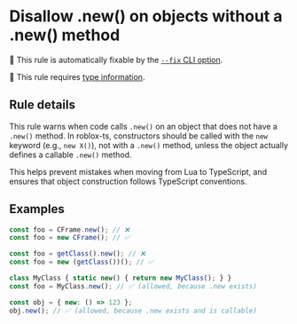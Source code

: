 # Disallow .new() on objects without a .new() method

🔧 This rule is automatically fixable by the [`--fix` CLI option](https://eslint.org/docs/latest/user-guide/command-line-interface#--fix).

💭 This rule requires [type information](https://typescript-eslint.io/linting/typed-linting).

<!-- end auto-generated rule header -->
<!-- Do not manually modify this header. Run: `npm run eslint-docs` -->

## Rule details

This rule warns when code calls `.new()` on an object that does not have a `.new()` method. In roblox-ts, constructors should be called with the `new` keyword (e.g., `new X()`), not with a `.new()` method, unless the object actually defines a callable `.new()` method.

This helps prevent mistakes when moving from Lua to TypeScript, and ensures that object construction follows TypeScript conventions.

## Examples

```js
const foo = CFrame.new(); // ❌
const foo = new CFrame(); // ✅
```

```js
const foo = getClass().new(); // ❌
const foo = new (getClass())(); // ✅
```

```js
class MyClass { static new() { return new MyClass(); } }
const foo = MyClass.new(); // ✅ (allowed, because .new exists)
```

```js
const obj = { new: () => 123 };
obj.new(); // ✅ (allowed, because .new exists and is callable)
```
